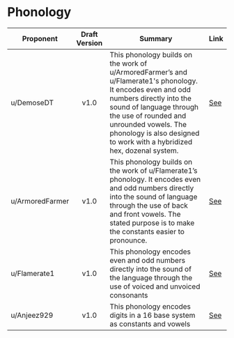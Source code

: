 # Phonology

| Proponent       | Draft Version | Summary                                                                                                                                                                                                                                       | Link                                                                                                                     |
| --------------- | :-----------: | --------------------------------------------------------------------------------------------------------------------------------------------------------------------------------------------------------------------------------------------- | ------------------------------------------------------------------------------------------------------------------------ |
| u/DemoseDT |     v1.0      | This phonology builds on the work of u/ArmoredFarmer’s and u/Flamerate1's phonology. It encodes even and odd numbers directly into the sound of language through the use of rounded and unrounded vowels. The phonology is also designed to work with a hybridized hex, dozenal system. | [See](https://www.reddit.com/r/EncapsulatedLanguage/comments/hihvjk/draft_proposal_hex_dozenal_hybrid_vowel_system/) |
| u/ArmoredFarmer |     v1.0      | This phonology builds on the work of u/Flamerate1’s phonology. It encodes even and odd numbers directly into the sound of language through the use of back and front vowels. The stated purpose is to make the constants easier to pronounce. | [See](https://www.reddit.com/r/EncapsulatedLanguage/comments/hh6uiw/another_draft_proposal_for_phonology_armoredfarmer/) |
| u/Flamerate1    |     v1.0      | This phonology encodes even and odd numbers directly into the sound of the language through the use of voiced and unvoiced consonants                                                                                                         | [See](https://www.reddit.com/r/EncapsulatedLanguage/comments/heo82f/phonology_draft_proposition_flamerate1_f1_for_help/) |
| u/Anjeez929     |     v1.0      | This phonology encodes digits in a 16 base system as constants and vowels                                                                                                                                                                     | [See](https://www.reddit.com/r/EncapsulatedLanguage/comments/hdqgzv/a_base_sixteen_themed_thing/)                        |

